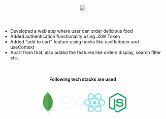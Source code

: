 <h1 align="center">
  <a href="https://git.io/typing-svg">
    <img src="https://readme-typing-svg.herokuapp.com/?lines=Hello,+There!+👋;Welcome+to+my+GoFood+project....;Nice+to+meet+you!&center=true&size=20">
  </a>
</h1>
<br>

<ul>
  <li>Developed a web app where user can order delicious food</li>
  <li>Added authentication functionality using JSW Token</li>
  <li>Added "add to cart" feature using hooks like useReducer and useContext</li>
  <li>Apart from that, also added the features like orders display, search filter etc.</li>
</ul>
<br>

<h4 align="center">
  Following tech stacks are used <br><br>
  <p align="center>
     <img src="mongodb.png" alt="mongodb" width="70" height="70">
     <img src="mongodb.png" alt="mongodb" width="70" height="70">
     <img src="express.png" alt="express" width="70" height="70">
     <img src="react.png" alt="react" width="70" height="70">
     <img src="node.png" alt="node" width="70" height="70">
  </p>
</h4>

